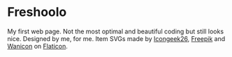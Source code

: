 # Freshoolo

My first web page. Not the most optimal and beautiful coding but still looks nice. Designed by me, for me. Item SVGs made by [Icongeek26](https://www.flaticon.com/authors/icongeek26), [Freepik](https://www.flaticon.com/authors/freepik) and [Wanicon](https://www.flaticon.com/authors/wanicon) on [Flaticon](https://www.flaticon.com/).
